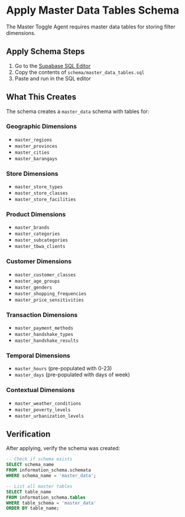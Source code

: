 # Apply Master Data Tables Schema

The Master Toggle Agent requires master data tables for storing filter dimensions.

## Apply Schema Steps

1. Go to the [Supabase SQL Editor](https://supabase.com/dashboard/project/cxzllzyxwpyptfretryc/sql/new)
2. Copy the contents of `schema/master_data_tables.sql`
3. Paste and run in the SQL editor

## What This Creates

The schema creates a `master_data` schema with tables for:

### Geographic Dimensions
- `master_regions`
- `master_provinces` 
- `master_cities`
- `master_barangays`

### Store Dimensions
- `master_store_types`
- `master_store_classes`
- `master_store_facilities`

### Product Dimensions
- `master_brands`
- `master_categories`
- `master_subcategories`
- `master_tbwa_clients`

### Customer Dimensions
- `master_customer_classes`
- `master_age_groups`
- `master_genders`
- `master_shopping_frequencies`
- `master_price_sensitivities`

### Transaction Dimensions
- `master_payment_methods`
- `master_handshake_types`
- `master_handshake_results`

### Temporal Dimensions
- `master_hours` (pre-populated with 0-23)
- `master_days` (pre-populated with days of week)

### Contextual Dimensions
- `master_weather_conditions`
- `master_poverty_levels`
- `master_urbanization_levels`

## Verification

After applying, verify the schema was created:

```sql
-- Check if schema exists
SELECT schema_name 
FROM information_schema.schemata 
WHERE schema_name = 'master_data';

-- List all master tables
SELECT table_name 
FROM information_schema.tables 
WHERE table_schema = 'master_data'
ORDER BY table_name;
```